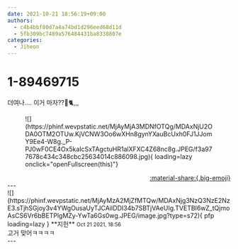 ```yaml
---
date: 2021-10-21 18:56:19+09:00
authors:
  - c4b4bbf80d7a4a74bd1d296eed68d11d
  - 5fb309bc7489a576484431ba8338807e
categories:
  - Jiheon
---
```


# 1-89469715

<div class="post-container" markdown="1">
<div class="content-container md-sidebar__scrollwrap" markdown="1">

더여나.... 이거 마자??👀🐈,,,
<figure markdown="1">
![](https://phinf.wevpstatic.net/MjAyMjA3MDNfOTQg/MDAxNjU2ODA0OTM2OTUw.KjVCNW3Oo6wXHn8gynYXauBcUxh0FJ1JJomY9Ee4-W8g._P-PJ0wF0CE4Ox5kaIcSxTAgctuHR1alXFXC4Z68nc8g.JPEG/f3a977678c434c348cbc25634014c886098.jpg){ loading=lazy onclick="openFullscreen(this)"}
</figure>


</div>
</div>

<div style="text-align: right;" markdown="1">
<a href="https://weverse.io/fromis9/fanpost/1-89469715" style="text-align: right;">:material-share:{.big-emoji}</a>
</div>
---

<div class="comments-container md-sidebar__scrollwrap" markdown="1">
<div class="comment" markdown="1">
<div class='id-container' markdown="1">
![](https://phinf.wevpstatic.net/MjAyMzA2MjZfMTQw/MDAxNjg3NzQ3NzE2NzE3.sTjhSGjoy3v4YWgOusaUyTJCAiIDDI34b7SBTjVAeUIg.TVETBI6wZ_tQjmoAsCS6Vr6bBETPlgMZy-YwTa6Gs0wg.JPEG/image.jpg?type=s72){ pfp loading=lazy }
**<span class="artist">지헌</span>** <small>Oct 21 2021, 18:56</small><br>
</div>
<div class='comment-body' markdown="1">
고거 맞어ㅋㅋㅋㅋ
</div>
</div>
</div>
---
